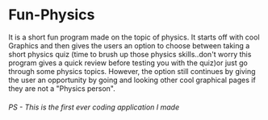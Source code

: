 # Fun-Physics
It is a short fun program made on the topic of physics. It starts off with cool Graphics and then gives the users an option to choose between taking a short physics quiz (time to brush up those physics skills..don't worry this program gives a quick review before testing you with the quiz)or just go through some physics topics. However, the option still continues by giving the user an opportunity by going and looking other cool graphical pages if they are not a "Physics person".

 ###### PS - This is the first ever coding application I made

